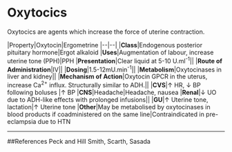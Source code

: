 # Oxytocics

Oxytocics are agents which increase the force of uterine contraction.

|Property|Oxytocin|Ergometrine
|--|--|
|**Class**|Endogenous posterior pituitary hormone|Ergot alkaloid
|**Uses**|Augmentation of labour, increase uterine tone (PPH)|PPH
|**Presentation**|Clear liquid at 5-10 U.ml<sup>-1</sup>||
|**Route of Administration**|IV||
|**Dosing**|1.5-12mU.min<sup>-1</sup>||
|**Metabolism**|Oxytocinases in liver and kidney||
|**Mechanism of Action**|Oxytocin GPCR in the uterus, increase Ca<sup>2+</sup> influx. Structurally similar to ADH.||
|**CVS**|↑ HR, ↓ BP following boluses |↑ BP
|**CNS**|Headache|Headache, nausea
|**Renal**|↓ UO due to ADH-like effects with prolonged infusions||
|**GU**|↑ Uterine tone, lactation|↑ Uterine tone
|**Other**|May be metabolised by oxytocinases in blood products if coadministered on the same line|Contraindicated in pre-eclampsia due to HTN

---
##References
Peck and Hill
Smith, Scarth, Sasada
